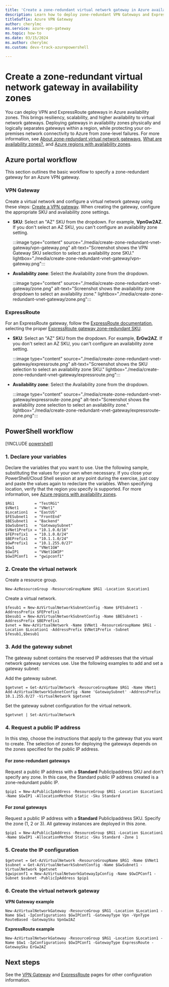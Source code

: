 ```yaml
---
title: 'Create a zone-redundant virtual network gateway in Azure availability zones'
description: Learn how to deploy zone-redundant VPN Gateways and ExpressRoute gateways in Azure availability zones.
titleSuffix: Azure VPN Gateway
author: cherylmc
ms.service: azure-vpn-gateway
ms.topic: how-to
ms.date: 03/15/2024
ms.author: cherylmc 
ms.custom: devx-track-azurepowershell

---
```

# Create a zone-redundant virtual network gateway in availability zones

You can deploy VPN and ExpressRoute gateways in Azure availability zones. This brings resiliency, scalability, and higher availability to virtual network gateways. Deploying gateways in availability zones physically and logically separates gateways within a region, while protecting your on-premises network connectivity to Azure from zone-level failures. For more information, see  [About zone-redundant virtual network gateways](about-zone-redundant-vnet-gateways.md), [What are availability zones?](../reliability/availability-zones-overview.md), and [Azure regions with availability zones](../reliability/availability-zones-region-support.md).

## Azure portal workflow

This section outlines the basic workflow to specify a zone-redundant gateway for an Azure VPN gateway.

### VPN Gateway

Create a virtual network and configure a virtual network gateway using these steps: [Create a VPN gateway](tutorial-create-gateway-portal.md#VNetGateway). When creating the gateway, configure the appropriate SKU and availability zone settings.

* **SKU**: Select an "AZ" SKU from the dropdown. For example, **VpnGw2AZ**. If you don't select an AZ SKU, you can't configure an availability zone setting.

  :::image type="content" source="./media/create-zone-redundant-vnet-gateway/vpn-gateway.png" alt-text="Screenshot shows the VPN Gateway SKU selection to select an availability zone SKU." lightbox="./media/create-zone-redundant-vnet-gateway/vpn-gateway.png":::

* **Availability zone**: Select the Availability zone from the dropdown.

  :::image type="content" source="./media/create-zone-redundant-vnet-gateway/zone.png" alt-text="Screenshot shows the availability zone dropdown to select an availability zone." lightbox="./media/create-zone-redundant-vnet-gateway/zone.png":::

### ExpressRoute

For an ExpressRoute gateway, follow the [ExpressRoute documentation](../expressroute/configure-expressroute-private-peering.md), selecting the proper [ExpressRoute gateway zone-redundant SKU](../expressroute/expressroute-about-virtual-network-gateways.md#gwsku).

* **SKU**: Select an "AZ" SKU from the dropdown. For example, **ErGw2AZ**. If you don't select an AZ SKU, you can't configure an availability zone setting.

  :::image type="content" source="./media/create-zone-redundant-vnet-gateway/expressroute.png" alt-text="Screenshot shows the SKU selection to select an availability zone SKU." lightbox="./media/create-zone-redundant-vnet-gateway/expressroute.png":::
* **Availability zone**: Select the Availability zone from the dropdown.

  :::image type="content" source="./media/create-zone-redundant-vnet-gateway/expressroute-zone.png" alt-text="Screenshot shows the availability zone selection to select an availability zone." lightbox="./media/create-zone-redundant-vnet-gateway/expressroute-zone.png":::

## PowerShell workflow

[!INCLUDE [powershell](../../includes/vpn-gateway-cloud-shell-powershell-about.md)]

### <a name="variables"></a>1. Declare your variables

Declare the variables that you want to use. Use the following sample, substituting the values for your own when necessary. If you close your PowerShell/Cloud Shell session at any point during the exercise, just copy and paste the values again to redeclare the variables. When specifying location, verify that the region you specify is supported. For more information, see [Azure regions with availability zones](../reliability/availability-zones-region-support.md).

```azurepowershell-interactive
$RG1         = "TestRG1"
$VNet1       = "VNet1"
$Location1   = "EastUS"
$FESubnet1   = "FrontEnd"
$BESubnet1   = "Backend"
$GwSubnet1   = "GatewaySubnet"
$VNet1Prefix = "10.1.0.0/16"
$FEPrefix1   = "10.1.0.0/24"
$BEPrefix1   = "10.1.1.0/24"
$GwPrefix1   = "10.1.255.0/27"
$Gw1         = "VNet1GW"
$GwIP1       = "VNet1GWIP"
$GwIPConf1   = "gwipconf1"
```

### <a name="configure"></a>2. Create the virtual network

Create a resource group.

```azurepowershell-interactive
New-AzResourceGroup -ResourceGroupName $RG1 -Location $Location1
```

Create a virtual network.

```azurepowershell-interactive
$fesub1 = New-AzVirtualNetworkSubnetConfig -Name $FESubnet1 -AddressPrefix $FEPrefix1
$besub1 = New-AzVirtualNetworkSubnetConfig -Name $BESubnet1 -AddressPrefix $BEPrefix1
$vnet = New-AzVirtualNetwork -Name $VNet1 -ResourceGroupName $RG1 -Location $Location1 -AddressPrefix $VNet1Prefix -Subnet $fesub1,$besub1
```

### <a name="gwsub"></a>3. Add the gateway subnet

The gateway subnet contains the reserved IP addresses that the virtual network gateway services use. Use the following examples to add and set a gateway subnet:

Add the gateway subnet.

```azurepowershell-interactive
$getvnet = Get-AzVirtualNetwork -ResourceGroupName $RG1 -Name VNet1
Add-AzVirtualNetworkSubnetConfig -Name 'GatewaySubnet' -AddressPrefix 10.1.255.0/27 -VirtualNetwork $getvnet
```

Set the gateway subnet configuration for the virtual network.

```azurepowershell-interactive
$getvnet | Set-AzVirtualNetwork
```

### <a name="publicip"></a>4. Request a public IP address

In this step, choose the instructions that apply to the gateway that you want to create. The selection of zones for deploying the gateways depends on the zones specified for the public IP address.

#### <a name="ipzoneredundant"></a>For zone-redundant gateways

Request a public IP address with a **Standard** PublicIpaddress SKU and don't specify any zone. In this case, the Standard public IP address created is a zone-redundant public IP.

```azurepowershell-interactive
$pip1 = New-AzPublicIpAddress -ResourceGroup $RG1 -Location $Location1 -Name $GwIP1 -AllocationMethod Static -Sku Standard
```

#### <a name="ipzonalgw"></a>For zonal gateways

Request a public IP address with a **Standard** PublicIpaddress SKU. Specify the zone (1, 2 or 3). All gateway instances are deployed in this zone.

```azurepowershell-interactive
$pip1 = New-AzPublicIpAddress -ResourceGroup $RG1 -Location $Location1 -Name $GwIP1 -AllocationMethod Static -Sku Standard -Zone 1
```

### <a name="gwipconfig"></a>5. Create the IP configuration

```azurepowershell-interactive
$getvnet = Get-AzVirtualNetwork -ResourceGroupName $RG1 -Name $VNet1
$subnet = Get-AzVirtualNetworkSubnetConfig -Name $GwSubnet1 -VirtualNetwork $getvnet
$gwipconf1 = New-AzVirtualNetworkGatewayIpConfig -Name $GwIPConf1 -Subnet $subnet -PublicIpAddress $pip1
```

### <a name="gwconfig"></a>6. Create the virtual network gateway

**VPN Gateway example**

```azurepowershell-interactive
New-AzVirtualNetworkGateway -ResourceGroup $RG1 -Location $Location1 -Name $Gw1 -IpConfigurations $GwIPConf1 -GatewayType Vpn -VpnType RouteBased -GatewaySku VpnGw2AZ
```

**ExpressRoute example**

```azurepowershell-interactive
New-AzVirtualNetworkGateway -ResourceGroup $RG1 -Location $Location1 -Name $Gw1 -IpConfigurations $GwIPConf1 -GatewayType ExpressRoute -GatewaySku ErGw2AZ
```

## Next steps

See the [VPN Gateway](index.yml) and [ExpressRoute](../expressroute/index.yml) pages for other configuration information.